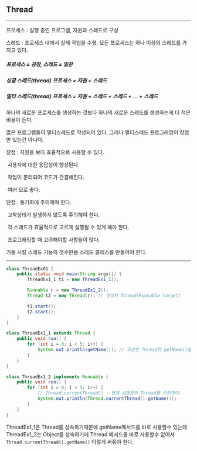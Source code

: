 ## Thread 

---

프로세스 : 실행 중인 프로그램, 자원과 스레드로 구성

스레드 : 프로세스 내에서 실제 작업을 수행, 모든 프로세스는 하나 이상의 스레드를 가지고 있다. 

##### 프로세스 = 공장, 스레드 = 일꾼 

##### 싱글 스레드(thread) 프로세스 = 자원 + 스레드

##### 멀티 스레드(thread) 프로세스 = 자원 + 스레드 + 스레드 + ... + 스레드

하나의 새로운 프로세스를 생성하는 것보다 하나의 새로운 스레드를 생성하는게 더 적은 비용이 든다. 

많은 프로그램들이 멀티스레드로 작성되어 있다. 그러나 멀티스레드 프로그래밍이 장점만 있는건 아니다.

장점 : 자원을 보다 효율적으로 사용할 수 있다.

​		  사용자에 대한 응답성이 향상된다.

​		  작업이 분리되어 코드가 간결해진다.

​		  여러 모로 좋다. 

단점 : 동기화에 주의해야 한다.

​		  교착상태가 발생하지 않도록 주의해야 한다.

​		  각 스레드가 효율적으로 고르게 실행될 수 있게 해야 한다. 

​		  프로그래밍할 때 고려해야할 사항들이 많다.

기동 시킬 스레드 기능의 갯수만큼 스레드 클래스를 만들어야 한다. 

---

```JAVA
class ThreadEx01 {
	public static void main(String args[]) {
		ThreadEx1_1 t1 = new ThreadEx1_1();

		Runnable r = new ThreadEx1_2();
		Thread t2 = new Thread(r); // 생성자 Thread(Runnable target)

		t1.start();
		t2.start();
	}
}

class ThreadEx1_1 extends Thread {
	public void run() {
		for (int i = 0; i < 5; i++) {
			System.out.println(getName()); // 조상인 Thread의 getName()을 호출
		}
	}
}

class ThreadEx1_2 implements Runnable {
	public void run() {
		for (int i = 0; i < 5; i++) {
			// Thread.currentThread() - 현재 실행중인 Thread를 반환한다.
			System.out.println(Thread.currentThread().getName());
		}
	}
}

```

ThreadEx1_1은 Thread를 상속하기때문에 getName메서드를 바로 사용할수 있는데 ThreadEx1_2는 Object를 상속하기에 Thread 메서드를 바로 사용할수 없어서 `Thread.currentThread().getName()` 이렇게 써줘야 한다. 